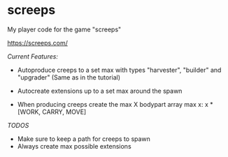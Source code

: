 # screeps
My player code for the game "screeps"

https://screeps.com/

*Current Features:*

- Autoproduce creeps to a set max with types "harvester", "builder" and "upgrader" (Same as in the tutorial)

- Autocreate extensions up to a set max around the spawn
- When producing creeps create the max X bodypart array max x: x * [WORK, CARRY, MOVE]

*TODOS*

 - Make sure to keep a path for creeps to spawn
 - Always create max possible extensions

